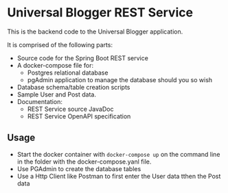 # Universal Blogger REST Service

This is the backend code to the Universal Blogger application.

It is comprised of the following parts:
* Source code for the Spring Boot REST service
* A docker-compose file for:
  * Postgres relational database
  * pgAdmin application to manage the database should you so wish
* Database schema/table creation scripts
* Sample User and Post data.
* Documentation:
  * REST Service source JavaDoc
  * REST Service OpenAPI specification

## Usage
* Start the docker container with ```docker-compose up``` on the command line in the folder with the docker-compose.yanl file.
* Use PGAdmin to create the database tables
* Use a Http Client like Postman to first enter the User data tthen the Post data
